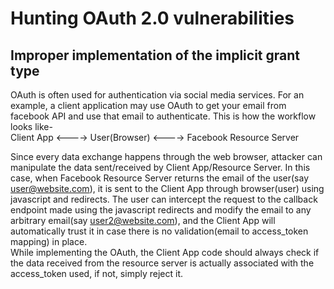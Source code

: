 # Hunting OAuth 2.0 vulnerabilities

## Improper implementation of the implicit grant type
OAuth is often used for authentication via social media services. For an example, a client application may use OAuth to get your email from facebook API and use that email to authenticate. This is how the workflow looks like-  
Client App <----> User(Browser) <----> Facebook Resource Server  

Since every data exchange happens through the web browser, attacker can manipulate the data sent/received by Client App/Resource Server. In this case, when Facebook Resource Server returns the email of the user(say user@website.com), it is sent to the Client App through browser(user) using javascript and redirects. The user can intercept the request to the callback endpoint made using the javascript redirects and modify the email to any arbitrary email(say user2@website.com), and the Client App will automatically trust it in case there is no validation(email to access_token mapping) in place.  
While implementing the OAuth, the Client App code should always check if the data received from the resource server is actually associated with the access_token used, if not, simply reject it.

